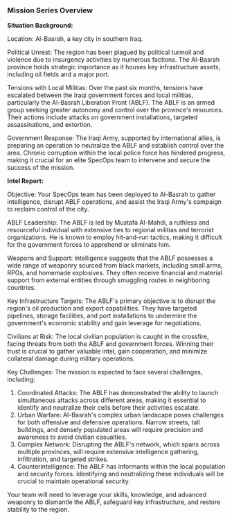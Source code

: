 ### Mission Series Overview

**Situation Background:**

Location: Al-Basrah, a key city in southern Iraq.

Political Unrest: The region has been plagued by political turmoil and violence due to insurgency activities by numerous factions. The Al-Basrah province holds strategic importance as it houses key infrastructure assets, including oil fields and a major port.

Tensions with Local Militias: Over the past six months, tensions have escalated between the Iraqi government forces and local militias, particularly the Al-Basrah Liberation Front (ABLF). The ABLF is an armed group seeking greater autonomy and control over the province's resources. Their actions include attacks on government installations, targeted assassinations, and extortion.

Government Response: The Iraqi Army, supported by international allies, is preparing an operation to neutralize the ABLF and establish control over the area. Chronic corruption within the local police force has hindered progress, making it crucial for an elite SpecOps team to intervene and secure the success of the mission.

**Intel Report:**

Objective: Your SpecOps team has been deployed to Al-Basrah to gather intelligence, disrupt ABLF operations, and assist the Iraqi Army's campaign to reclaim control of the city.

ABLF Leadership: The ABLF is led by Mustafa Al-Mahdi, a ruthless and resourceful individual with extensive ties to regional militias and terrorist organizations. He is known to employ hit-and-run tactics, making it difficult for the government forces to apprehend or eliminate him.

Weapons and Support: Intelligence suggests that the ABLF possesses a wide range of weaponry sourced from black markets, including small arms, RPGs, and homemade explosives. They often receive financial and material support from external entities through smuggling routes in neighboring countries.

Key Infrastructure Targets: The ABLF's primary objective is to disrupt the region's oil production and export capabilities. They have targeted pipelines, storage facilities, and port installations to undermine the government's economic stability and gain leverage for negotiations.

Civilians at Risk: The local civilian population is caught in the crossfire, facing threats from both the ABLF and government forces. Winning their trust is crucial to gather valuable intel, gain cooperation, and minimize collateral damage during military operations.

Key Challenges: The mission is expected to face several challenges, including:

1. Coordinated Attacks: The ABLF has demonstrated the ability to launch simultaneous attacks across different areas, making it essential to identify and neutralize their cells before their activities escalate.
2. Urban Warfare: Al-Basrah's complex urban landscape poses challenges for both offensive and defensive operations. Narrow streets, tall buildings, and densely populated areas will require precision and awareness to avoid civilian casualties.
3. Complex Network: Disrupting the ABLF's network, which spans across multiple provinces, will require extensive intelligence gathering, infiltration, and targeted strikes.
4. Counterintelligence: The ABLF has informants within the local population and security forces. Identifying and neutralizing these individuals will be crucial to maintain operational security.

Your team will need to leverage your skills, knowledge, and advanced weaponry to dismantle the ABLF, safeguard key infrastructure, and restore stability to the region.